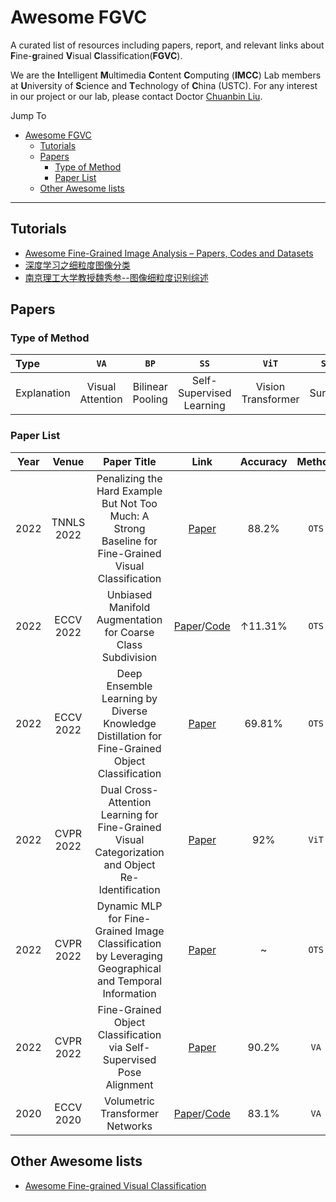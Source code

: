 # Awesome FGVC

A curated list of resources including papers, report, and relevant links about **F**ine-**g**rained **V**isual **C**lassification(**FGVC**). 

We are the **I**ntelligent **M**ultimedia **C**ontent **C**omputing (**IMCC**) Lab members at **U**niversity of **S**cience and **T**echnology of **C**hina (USTC). For any interest in our project or our lab, please contact Doctor [Chuanbin Liu](http://home.ustc.edu.cn/~lcb592/).

Jump To
- [Awesome FGVC](#awesome-fgvc)
  - [Tutorials](#tutorials)
  - [Papers](#papers)
    - [Type of Method](#type-of-method)
    - [Paper List](#paper-list)
  - [Other Awesome lists](#other-awesome-lists)
---

## Tutorials
- [Awesome Fine-Grained Image Analysis – Papers, Codes and Datasets](http://www.weixiushen.com/project/Awesome_FGIA/Awesome_FGIA.html "Awesome Fine-Grained Image Analysis – Papers, Codes and Datasets")
- [深度学习之细粒度图像分类](https://www.bilibili.com/video/BV1oM4y1u7tC/)
- [南京理工大学教授魏秀参--图像细粒度识别综述](https://www.bilibili.com/video/BV1oU4y1g7my)
## Papers

### Type of Method

| Type        | `VA`       | `BP`       | `SS`       |  `ViT`     |  `SV`     |  `OTS`     | 
|:----------- |:----------:|:----------:|:----------:|:----------:|:----------:|:----------:|
| Explanation | Visual Attention | Bilinear Pooling | Self-Supervised Learning | Vision Transformer | Survey | Others |

### Paper List

| Year      |  Venue | Paper Title | Link | Accuracy| Method |
| :----: | :-----: | :-----------: | :------: | :------: | :------: |
| 2022 | TNNLS 2022 | Penalizing the Hard Example But Not Too Much: A Strong Baseline for Fine-Grained Visual Classification | [Paper](https://ieeexplore.ieee.org/document/9956020) | 88.2% | `OTS` |
| 2022 | ECCV 2022 | Unbiased Manifold Augmentation for Coarse Class Subdivision | [Paper](https://link.springer.com/chapter/10.1007/978-3-031-19806-9_28)/[Code](https://github.com/leo-gb/UMA) | ↑11.31% | `OTS` |
| 2022 | ECCV 2022 | Deep Ensemble Learning by Diverse Knowledge Distillation for Fine-Grained Object Classification | [Paper](https://link.springer.com/10.1007/978-3-031-20083-0_30) | 69.81% | `OTS` |
| 2022 | CVPR 2022 | Dual Cross-Attention Learning for Fine-Grained Visual Categorization and Object Re-Identification | [Paper](https://openaccess.thecvf.com/content/CVPR2022/papers/Zhu_Dual_Cross-Attention_Learning_for_Fine-Grained_Visual_Categorization_and_Object_Re-Identification_CVPR_2022_paper.pdf)| 92% | `ViT` |
| 2022 | CVPR 2022 | Dynamic MLP for Fine-Grained Image Classification by Leveraging Geographical and Temporal Information | [Paper](https://openaccess.thecvf.com/content/CVPR2022/papers/Yang_Dynamic_MLP_for_Fine-Grained_Image_Classification_by_Leveraging_Geographical_and_CVPR_2022_paper.pdf) | ~ | `OTS` |
| 2022 | CVPR 2022 | Fine-Grained Object Classification via Self-Supervised Pose Alignment | [Paper](https://openaccess.thecvf.com/content/CVPR2022/papers/Yang_Fine-Grained_Object_Classification_via_Self-Supervised_Pose_Alignment_CVPR_2022_paper.pdf) | 90.2% | `VA` |
| 2020 |ECCV 2020 | Volumetric Transformer Networks | [Paper](https://link.springer.com/chapter/10.1007/978-3-030-58604-1_34)/[Code](https://github.com/seungryong/VTNs/)| 83.1% | `VA` |

## Other Awesome lists
- [Awesome Fine-grained Visual Classification](https://github.com/LionRoarRoar/Awesome-Fine-grained-Visual-Classification)
